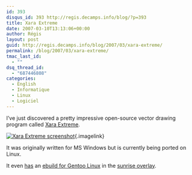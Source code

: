 ```yaml
---
id: 393
disqus_id: 393 http://regis.decamps.info/blog/?p=393
title: Xara Extreme
date: 2007-03-10T13:13:06+00:00
author: Régis
layout: post
guid: http://regis.decamps.info/blog/2007/03/xara-extreme/
permalink: /blog/2007/03/xara-extreme/
tmac_last_id:
  - ""
dsq_thread_id:
  - "687446808"
categories:
  - English
  - Informatique
  - Linux
  - Logiciel
---
```

I’ve just discovered a pretty impressive open-source vector drawing program called [Xara Extreme](http://www.xaraxtreme.org/). 

[<img id="image394" src="http://regis.decamps.info/blog/wp-content/uploads/2007/03/capture_xara04.jpg" alt="Xara Extreme screenshot" />](http://regis.decamps.info/blog/wp-content/uploads/2007/03/capture_xara04.jpg "Xara Extreme screenshot"){.imagelink}

It was originally written for MS Windows but is currently being ported on Linux.

It even [has](http://codeforfun.wordpress.com/2007/03/06/to-the-xtreme/) an [ebuild for Gentoo Linux](http://www.gentoo-sunrise.org/sunrise/browser/sunrise/media-gfx/xaralx) in the [sunrise overlay](http://www.gentoo-sunrise.org/sunrise).
